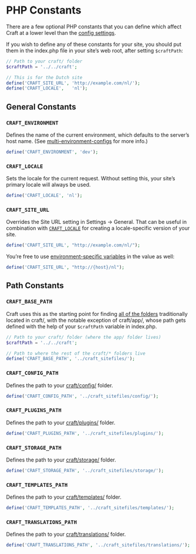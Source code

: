 # PHP Constants

There are a few optional PHP constants that you can define which affect Craft at a lower level than the [config settings](config-settings.md).

If you wish to define any of these constants for your site, you should put them in the index.php file in your site’s web root, after setting `$craftPath`:

```php
// Path to your craft/ folder
$craftPath = '../../craft';

// This is for the Dutch site
define('CRAFT_SITE_URL', 'http://example.com/nl/');
define('CRAFT_LOCALE',   'nl');
```

## General Constants

### `CRAFT_ENVIRONMENT`

Defines the name of the current environment, which defaults to the server’s host name. (See [multi-environment-configs](multi-environment-configs.md) for more info.)

```php
define('CRAFT_ENVIRONMENT', 'dev');
```

### `CRAFT_LOCALE`

Sets the locale for the current request. Without setting this, your site’s primary locale will always be used.

```php
define('CRAFT_LOCALE', 'nl');
```

### `CRAFT_SITE_URL`

Overrides the Site URL setting in Settings → General. That can be useful in combination with [`CRAFT_LOCALE`](#craft-locale) for creating a locale-specific version of your site.

```php
define('CRAFT_SITE_URL', "http://example.com/nl/");
```

You’re free to use [environment-specific variables](multi-environment-configs.md#environment-specific-variables) in the value as well:

```php
define('CRAFT_SITE_URL', "http://{host}/nl");
```

## Path Constants

### `CRAFT_BASE_PATH`

Craft uses this as the starting point for finding [all of the folders](folder-structure.md "Folders located within craft/") traditionally located in craft/, with the notable exception of craft/app/, whose path gets defined with the help of your `$craftPath` variable in index.php.

```php
// Path to your craft/ folder (where the app/ folder lives)
$craftPath = '../../craft';

// Path to where the rest of the craft/* folders live
define('CRAFT_BASE_PATH', '../craft_sitefiles/');
```

### `CRAFT_CONFIG_PATH`

Defines the path to your [craft/config/](folder-structure.md#craft-config) folder.

```php
define('CRAFT_CONFIG_PATH', '../craft_sitefiles/config/');
```

### `CRAFT_PLUGINS_PATH`

Defines the path to your [craft/plugins/](folder-structure.md#craft-plugins) folder.

```php
define('CRAFT_PLUGINS_PATH', '../craft_sitefiles/plugins/');
```

### `CRAFT_STORAGE_PATH`

Defines the path to your [craft/storage/](folder-structure.md#craft-storage) folder.

```php
define('CRAFT_STORAGE_PATH', '../craft_sitefiles/storage/');
```

### `CRAFT_TEMPLATES_PATH`

Defines the path to your [craft/templates/](folder-structure.md#craft-templates) folder.

```php
define('CRAFT_TEMPLATES_PATH', '../craft_sitefiles/templates/');
```

### `CRAFT_TRANSLATIONS_PATH`

Defines the path to your [craft/translations/](folder-structure.md#craft-translations) folder.

```php
define('CRAFT_TRANSLATIONS_PATH', '../craft_sitefiles/translations/');
```
